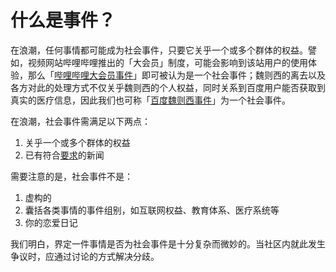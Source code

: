 # 什么是事件？

在浪潮，任何事情都可能成为社会事件，只要它关乎一个或多个群体的权益。譬如，视频网站哔哩哔哩推出的「大会员」制度，可能会影响到该站用户的使用体验，那么「[哔哩哔哩大会员事件](https://langchao.co/5a0298b027d8bb463f401a7f)」即可被认为是一个社会事件；魏则西的离去以及各方对此的处理方式不仅关乎魏则西的个人权益，同时关系到百度用户能否获取到真实的医疗信息，因此我们也可称「[百度魏则西事件](https://langchao.co/59fd2904b7531453dd8cacb0)」为一个社会事件。

在浪潮，社会事件需满足以下两点：

1. 关乎一个或多个群体的权益
2. 已有符合[要求](//采编标准.md)的新闻

需要注意的是，社会事件不是：

1. 虚构的
2. 囊括各类事情的事件组别，如互联网权益、教育体系、医疗系统等
3. 你的恋爱日记

我们明白，界定一件事情是否为社会事件是十分复杂而微妙的。当社区内就此发生争议时，应通过讨论的方式解决分歧。

